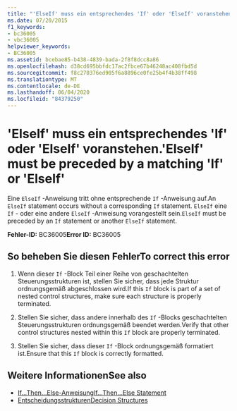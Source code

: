 ```yaml
---
title: "'ElseIf' muss ein entsprechendes 'If' oder 'ElseIf' voranstehen."
ms.date: 07/20/2015
f1_keywords:
- bc36005
- vbc36005
helpviewer_keywords:
- BC36005
ms.assetid: bcebae85-b438-4839-bada-2f8f8dcc8a86
ms.openlocfilehash: d38cd695bbfdc17ac2fbce67b46248ac408fbd5d
ms.sourcegitcommit: f8c270376ed905f6a8896ce0fe25b4f4b38ff498
ms.translationtype: MT
ms.contentlocale: de-DE
ms.lasthandoff: 06/04/2020
ms.locfileid: "84379250"
---
```

# <a name="elseif-must-be-preceded-by-a-matching-if-or-elseif"></a><span data-ttu-id="09391-102">'ElseIf' muss ein entsprechendes 'If' oder 'ElseIf' voranstehen.</span><span class="sxs-lookup"><span data-stu-id="09391-102">'ElseIf' must be preceded by a matching 'If' or 'ElseIf'</span></span>
<span data-ttu-id="09391-103">Eine `ElseIf` -Anweisung tritt ohne entsprechende `If` -Anweisung auf.</span><span class="sxs-lookup"><span data-stu-id="09391-103">An `ElseIf` statement occurs without a corresponding `If` statement.</span></span> <span data-ttu-id="09391-104">`ElseIf` eine `If` - oder eine andere `ElseIf` -Anweisung vorangestellt sein.</span><span class="sxs-lookup"><span data-stu-id="09391-104">`ElseIf` must be preceded by an `If` statement or another `ElseIf` statement.</span></span>  
  
 <span data-ttu-id="09391-105">**Fehler-ID:** BC36005</span><span class="sxs-lookup"><span data-stu-id="09391-105">**Error ID:** BC36005</span></span>  
  
## <a name="to-correct-this-error"></a><span data-ttu-id="09391-106">So beheben Sie diesen Fehler</span><span class="sxs-lookup"><span data-stu-id="09391-106">To correct this error</span></span>  
  
1. <span data-ttu-id="09391-107">Wenn dieser `If` -Block Teil einer Reihe von geschachtelten Steuerungsstrukturen ist, stellen Sie sicher, dass jede Struktur ordnungsgemäß abgeschlossen wird.</span><span class="sxs-lookup"><span data-stu-id="09391-107">If this `If` block is part of a set of nested control structures, make sure each structure is properly terminated.</span></span>  
  
2. <span data-ttu-id="09391-108">Stellen Sie sicher, dass andere innerhalb des `If` -Blocks geschachtelten Steuerungsstrukturen ordnungsgemäß beendet werden.</span><span class="sxs-lookup"><span data-stu-id="09391-108">Verify that other control structures nested within this `If` block are properly terminated.</span></span>  
  
3. <span data-ttu-id="09391-109">Stellen Sie sicher, dass dieser `If` -Block ordnungsgemäß formatiert ist.</span><span class="sxs-lookup"><span data-stu-id="09391-109">Ensure that this `If` block is correctly formatted.</span></span>  
  
## <a name="see-also"></a><span data-ttu-id="09391-110">Weitere Informationen</span><span class="sxs-lookup"><span data-stu-id="09391-110">See also</span></span>

- [<span data-ttu-id="09391-111">If...Then...Else-Anweisung</span><span class="sxs-lookup"><span data-stu-id="09391-111">If...Then...Else Statement</span></span>](../language-reference/statements/if-then-else-statement.md)
- [<span data-ttu-id="09391-112">Entscheidungsstrukturen</span><span class="sxs-lookup"><span data-stu-id="09391-112">Decision Structures</span></span>](../programming-guide/language-features/control-flow/decision-structures.md)
